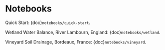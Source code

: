 # Notebooks

Quick Start: {doc}`notebooks/quick-start`.

Wetland Water Balance, River Lambourn, England: {doc}`notebooks/wetland`.

Vineyard Soil Drainage, Bordeaux, France: {doc}`notebooks/vineyard`.

